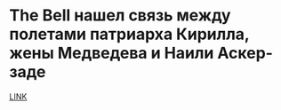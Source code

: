 # The Bell нашел связь между полетами патриарха Кирилла, жены Медведева и Наили Аскер-заде



[LINK](https://varlamov.ru/3698926.html)